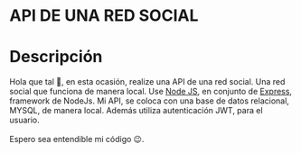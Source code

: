 
# API DE UNA RED SOCIAL

# Descripción
Hola que tal 👋, en esta ocasión, realize una API de una red social. Una red social que funciona de manera local. Use [Node JS](https://nodejs.org/en/), en conjunto de 
[Express](http://expressjs.com/), framework de NodeJs. Mi API, se coloca con una base de datos relacional, MYSQL, de manera local.
Además utiliza autenticación JWT, para el usuario. <br></br>
Espero sea entendible mi código 😉.
